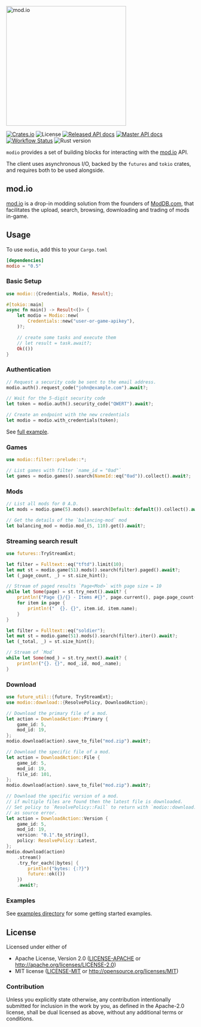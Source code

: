 <a href="https://mod.io"><img src="https://github.com/nickelc/modio-rs/raw/master/header.png" alt="mod.io" width="320"/></a>

[![Crates.io][crates-badge]][crates-url]
![License][license-badge]
[![Released API docs][docs-badge]][docs-url]
[![Master API docs][master-docs-badge]][master-docs-url]
[![Workflow Status][workflow-badge]][actions-url]
![Rust version][rust-version]

[crates-badge]: https://img.shields.io/crates/v/modio.svg
[crates-url]: https://crates.io/crates/modio
[docs-badge]: https://docs.rs/modio/badge.svg
[docs-url]: https://docs.rs/modio
[license-badge]: https://img.shields.io/crates/l/modio.svg
[master-docs-badge]: https://img.shields.io/badge/docs-master-green.svg
[master-docs-url]: https://nickelc.github.io/modio-rs/master/
[workflow-badge]: https://github.com/nickelc/modio-rs/workflows/ci/badge.svg
[actions-url]: https://github.com/nickelc/modio-rs/actions
[rust-version]: https://img.shields.io/badge/rust-1.42.0%2B-blue.svg

`modio` provides a set of building blocks for interacting with the [mod.io](https://mod.io) API.

The client uses asynchronous I/O, backed by the `futures` and `tokio` crates, and requires both to be used alongside.

## mod.io
[mod.io](https://mod.io) is a drop-in modding solution from the founders of [ModDB.com](https://www.moddb.com),
that facilitates the upload, search, browsing, downloading and trading of mods in-game.

## Usage

To use `modio`, add this to your `Cargo.toml`
```toml
[dependencies]
modio = "0.5"
```

### Basic Setup
```rust
use modio::{Credentials, Modio, Result};

#[tokio::main]
async fn main() -> Result<()> {
    let modio = Modio::new(
        Credentials::new("user-or-game-apikey"),
    )?;

    // create some tasks and execute them
    // let result = task.await?;
    Ok(())
}
```

### Authentication
```rust
// Request a security code be sent to the email address.
modio.auth().request_code("john@example.com").await?;

// Wait for the 5-digit security code
let token = modio.auth().security_code("QWERT").await?;

// Create an endpoint with the new credentials
let modio = modio.with_credentials(token);
```
See [full example](examples/auth.rs).

### Games
```rust
use modio::filter::prelude::*;

// List games with filter `name_id = "0ad"`
let games = modio.games().search(NameId::eq("0ad")).collect().await?;
```

### Mods
```rust
// List all mods for 0 A.D.
let mods = modio.game(5).mods().search(Default::default()).collect().await?;

// Get the details of the `balancing-mod` mod
let balancing_mod = modio.mod_(5, 110).get().await?;
```

### Streaming search result
```rust
use futures::TryStreamExt;

let filter = Fulltext::eq("tftd").limit(10);
let mut st = modio.game(51).mods().search(filter).paged().await?;
let (_page_count, _) = st.size_hint();

// Stream of paged results `Page<Mod>` with page size = 10
while let Some(page) = st.try_next().await? {
    println!("Page {}/{} - Items #{}", page.current(), page.page_count(), page.len());
    for item in page {
        println!("  {}. {}", item.id, item.name);
    }
}

let filter = Fulltext::eq("soldier");
let mut st = modio.game(51).mods().search(filter).iter().await?;
let (_total, _) = st.size_hint();

// Stream of `Mod`
while let Some(mod_) = st.try_next().await? {
    println!("{}. {}", mod_.id, mod_.name);
}
```

### Download
```rust
use future_util::{future, TryStreamExt};
use modio::download::{ResolvePolicy, DownloadAction};

// Download the primary file of a mod.
let action = DownloadAction::Primary {
    game_id: 5,
    mod_id: 19,
};
modio.download(action).save_to_file("mod.zip").await?;

// Download the specific file of a mod.
let action = DownloadAction::File {
    game_id: 5,
    mod_id: 19,
    file_id: 101,
};
modio.download(action).save_to_file("mod.zip").await?;

// Download the specific version of a mod.
// if multiple files are found then the latest file is downloaded.
// Set policy to `ResolvePolicy::Fail` to return with `modio::download::Error::MultipleFilesFound`
// as source error.
let action = DownloadAction::Version {
    game_id: 5,
    mod_id: 19,
    version: "0.1".to_string(),
    policy: ResolvePolicy::Latest,
};
modio.download(action)
    .stream()
    .try_for_each(|bytes| {
        println!("bytes: {:?}")
        future::ok(())
    })
    .await?;
```

### Examples

See [examples directory](examples/) for some getting started examples.

## License

Licensed under either of

- Apache License, Version 2.0 ([LICENSE-APACHE](LICENSE-APACHE) or http://apache.org/licenses/LICENSE-2.0)
- MIT license ([LICENSE-MIT](LICENSE-MIT) or http://opensource.org/licenses/MIT)

### Contribution

Unless you explicitly state otherwise, any contribution intentionally submitted for inclusion in the work by you,
as defined in the Apache-2.0 license, shall be dual licensed as above, without any additional terms or conditions.

